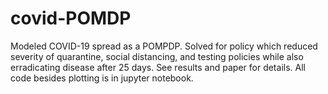 # covid-POMDP
Modeled COVID-19 spread as a POMPDP. Solved for policy which reduced severity of quarantine, social distancing, and testing policies while also erradicating disease after 25 days. See results and paper for details. All code besides plotting is in jupyter notebook.
